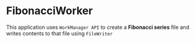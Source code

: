 # FibonacciWorker

This application uses `WorkManager API` to create a **Fibonacci series** file and writes contents to that file using `FileWriter`
